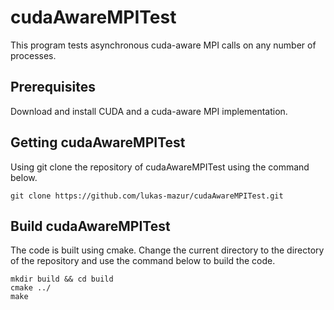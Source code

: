 # cudaAwareMPITest
This program tests asynchronous cuda-aware MPI calls on any number of processes.

## Prerequisites
Download and install CUDA and a cuda-aware MPI implementation.

## Getting cudaAwareMPITest

Using git clone the repository of cudaAwareMPITest using the command below.
```
git clone https://github.com/lukas-mazur/cudaAwareMPITest.git
```

## Build cudaAwareMPITest
The code is built using cmake. Change the current directory to the directory of the repository and use the command below to build the code.
```
mkdir build && cd build
cmake ../
make
```
